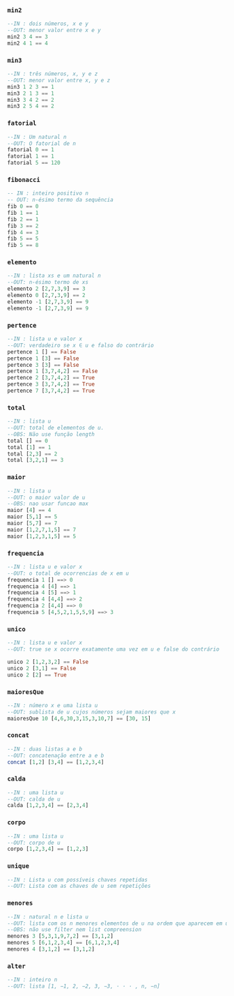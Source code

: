### `min2`
```hs
--IN : dois números, x e y
--OUT: menor valor entre x e y
min2 3 4 == 3
min2 4 1 == 4
```

### `min3`
```hs
--IN : três números, x, y e z
--OUT: menor valor entre x, y e z
min3 1 2 3 == 1
min3 2 1 3 == 1
min3 3 4 2 == 2
min3 2 5 4 == 2
```

### `fatorial`
```hs
--IN : Um natural n
--OUT: O fatorial de n
fatorial 0 == 1
fatorial 1 == 1
fatorial 5 == 120
```

### `fibonacci`
```hs
-- IN : inteiro positivo n
-- OUT: n-ésimo termo da sequência
fib 0 == 0
fib 1 == 1
fib 2 == 1
fib 3 == 2
fib 4 == 3
fib 5 == 5
fib 5 == 8
```

### `elemento`
```hs
--IN : lista xs e um natural n
--OUT: n-ésimo termo de xs
elemento 2 [2,7,3,9] == 3
elemento 0 [2,7,3,9] == 2
elemento -1 [2,7,3,9] == 9
elemento -1 [2,7,3,9] == 9
```

### `pertence`
```hs
--IN : lista u e valor x
--OUT: verdadeiro se x ∈ u e falso do contrário
pertence 1 [] == False
pertence 1 [3] == False
pertence 3 [3] == False
pertence 1 [3,7,4,2] == False
pertence 2 [3,7,4,2] == True
pertence 3 [3,7,4,2] == True
pertence 7 [3,7,4,2] == True
```

### `total`
```hs
--IN : lista u
--OUT: total de elementos de u.
--OBS: Não use função length
total [] == 0
total [1] == 1
total [2,3] == 2
total [3,2,1] == 3
```

### `maior`
```hs
--IN : lista u
--OUT: o maior valor de u
--OBS: nao usar funcao max
maior [4] == 4
maior [5,1] == 5
maior [5,7] == 7
maior [1,2,7,1,5] == 7
maior [1,2,3,1,5] == 5

```

### `frequencia`
```hs
--IN : lista u e valor x
--OUT: o total de ocorrencias de x em u
frequencia 1 [] ==> 0
frequencia 4 [4] ==> 1
frequencia 4 [5] ==> 1
frequencia 4 [4,4] ==> 2
frequencia 2 [4,4] ==> 0
frequencia 5 [4,5,2,1,5,5,9] ==> 3
```

### `unico`
```hs
--IN : lista u e valor x
--OUT: true se x ocorre exatamente uma vez em u e false do contrário

unico 2 [1,2,3,2] == False
unico 2 [3,1] == False
unico 2 [2] == True
```

### `maioresQue`
```hs
--IN : número x e uma lista u
--OUT: sublista de u cujos números sejam maiores que x
maioresQue 10 [4,6,30,3,15,3,10,7] == [30, 15]
```

### `concat`
```hs
--IN : duas listas a e b
--OUT: concatenação entre a e b
concat [1,2] [3,4] == [1,2,3,4]
```

### `calda`
```hs
--IN : uma lista u
--OUT: calda de u
calda [1,2,3,4] == [2,3,4]
```

### `corpo`
```hs
--IN : uma lista u
--OUT: corpo de u
corpo [1,2,3,4] == [1,2,3]
```

### `unique`
```hs
--IN : Lista u com possíveis chaves repetidas
--OUT: Lista com as chaves de u sem repetições
```

### `menores`
```hs
--IN : natural n e lista u
--OUT: lista com os n menores elementos de u na ordem que aparecem em u
--OBS: não use filter nem list compreension
menores 3 [5,3,1,9,7,2] == [3,1,2]
menores 5 [6,1,2,3,4] == [6,1,2,3,4]
menores 4 [3,1,2] == [3,1,2]
```

### `alter`

```hs
--IN : inteiro n
--OUT: lista [1, −1, 2, −2, 3, −3, · · · , n, −n]

```